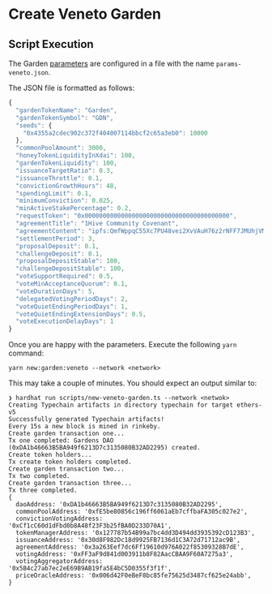 # Create Veneto Garden

## Script Execution

The Garden [parameters](../../../on-chain-governance/protocol-parameters/) are configured in a file with the name `params-veneto.json`.

The JSON file is formatted as follows:

```javascript
{
  "gardenTokenName": "Garden",
  "gardenTokenSymbol": "GDN",
  "seeds": {
    "0x4355a2cdec902c372f404007114bbcf2c65a3eb0": 10000
  },
  "commonPoolAmount": 3000,
  "honeyTokenLiquidityInXdai": 100,
  "gardenTokenLiquidity": 100,
  "issuanceTargetRatio": 0.3,
  "issuanceThrottle": 0.1,
  "convictionGrowthHours": 48,
  "spendingLimit": 0.1,
  "minimumConviction": 0.025,
  "minActiveStakePercentage": 0.2,
  "requestToken": "0x0000000000000000000000000000000000000000",
  "agreementTitle": "1Hive Community Covenant",
  "agreementContent": "ipfs:QmfWppqC55Xc7PU48vei2XvVAuH76z2rNFF7JMUhjVM5xV",
  "settlementPeriod": 3,
  "proposalDeposit": 0.1,
  "challengeDeposit": 0.1,
  "proposalDepositStable": 100,
  "challengeDepositStable": 100,
  "voteSupportRequired": 0.5,
  "voteMinAcceptanceQuorum": 0.1,
  "voteDurationDays": 5,
  "delegatedVotingPeriodDays": 2,
  "voteQuietEndingPeriodDays": 1,
  "voteQuietEndingExtensionDays": 0.5,
  "voteExecutionDelayDays": 1
}
```

Once you are happy with the parameters. Execute the following `yarn` command:

```text
yarn new:garden:veneto --network <network>
```

This may take a couple of minutes. You should expect an output similar to:

```text
❯ hardhat run scripts/new-veneto-garden.ts --network <netwok>
Creating Typechain artifacts in directory typechain for target ethers-v5
Successfully generated Typechain artifacts!
Every 15s a new block is mined in rinkeby.
Create garden transaction one...
Tx one completed: Gardens DAO (0xDA1b46663B5BA949f6213D7c3135080B32AD2295) created.
Create token holders...
Tx create token holders completed.
Create garden transaction two...
Tx two completed.
Create garden transaction three...
Tx three completed.
{
  daoAddress: '0xDA1b46663B5BA949f6213D7c3135080B32AD2295',
  commonPoolAddress: '0xfE5be80856c196ff6061aEb7cffbaFA305c027e2',
  convictionVotingAddress: '0xCf1cC60d1dFbd0b8A48f23F3b25fBA0D233D70A1',
  tokenManagerAddress: '0x127787b54B99a7bc4dd3D494dd3935392cD123B3',
  issuanceAddress: '0x30d8F982Dc18d9925FB7136d1C3A72d71712ac9B',
  agreementAddress: '0x3a263Eef7dc6Ff19610d976A022f85309328B7dE',
  votingAddress: '0xFF3aF9d841d003911b8F82AacCBAA9F60A7275a3',
  votingAggregatorAddress: '0x5B4c27ab7ec2eE69B9AB19fa5E4bC5D0355f3f1f',
  priceOracleAddress: '0x006d42F0eBeF8bc85fe75625d3487cf625e24abb',
}
```

